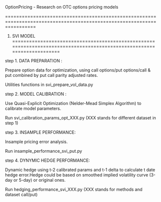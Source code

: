 OptionPricing - Research on OTC options pricing models

=======================================================================================================================
 1. SVI MODEL
=======================================================================================================================

 step 1. DATA PREPARATION :

 Prepare option data for optimization, using call options/put options/call & put combined by put call parity
 adjusted rates.

 Utilities functions in svi_prepare_vol_data.py


 step 2. MODEL CALIBRATION :

 Use Quasi-Explicit Optimization (Nelder-Mead Simplex Algorithm) to calibrate model parameters.

 Run svi_calibration_params_opt_XXX.py (XXX stands for different dataset in step 1)


 step 3. INSAMPLE PERFORMANCE:

 Insample pricing error analysis.

 Run insample_performance_svi_put.py


 step 4. DYNYMIC HEDGE PERFORMANCE:

 Dynamic hedge using t-2 calibrated params and t-1 delta to calculate t date hedge error.Hedge could be based on
 smoothed implied volatility curve (3-day or 5-day) or original ones.

 Run hedging_performance_svi_XXX.py (XXX stands for methods and dataset call/put)

